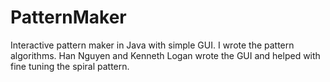 # PatternMaker
Interactive pattern maker in Java with simple GUI. I wrote the pattern algorithms. Han Nguyen and Kenneth Logan wrote the GUI and helped with fine tuning the spiral pattern.
